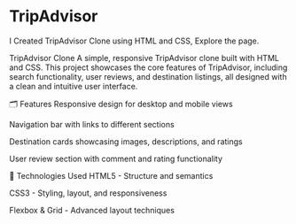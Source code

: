 # TripAdvisor
I Created TripAdvisor Clone using HTML and CSS, Explore the page.

TripAdvisor Clone
A simple, responsive TripAdvisor clone built with HTML and CSS. This project showcases the core features of TripAdvisor, including search functionality, user reviews, and destination listings, all designed with a clean and intuitive user interface.

🗂️ Features
Responsive design for desktop and mobile views

Navigation bar with links to different sections

Destination cards showcasing images, descriptions, and ratings

User review section with comment and rating functionality

🚀 Technologies Used
HTML5 - Structure and semantics

CSS3 - Styling, layout, and responsiveness

Flexbox & Grid - Advanced layout techniques
